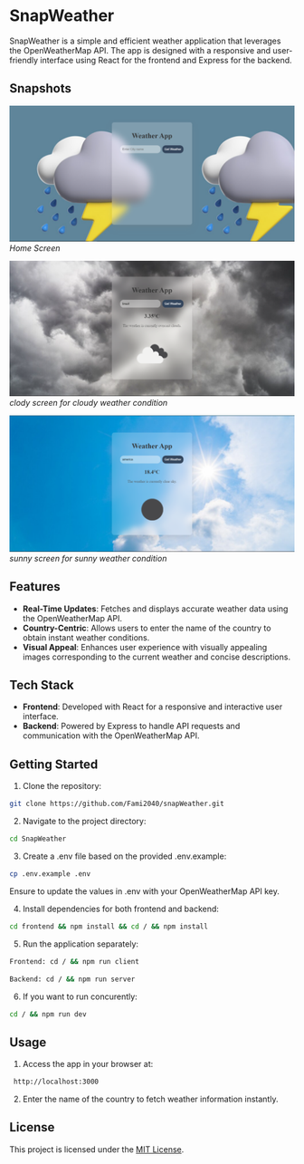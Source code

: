 # SnapWeather

SnapWeather is a simple and efficient weather application that leverages the OpenWeatherMap API. The app is designed with a responsive and user-friendly interface using React for the frontend and Express for the backend.

## Snapshots

![Screenshot 1](screenshots/home.png)
_Home Screen_

![Screenshot 2](screenshots/cloudy.png)
_clody screen for cloudy weather condition_

![Screenshot 2](screenshots/sunny.png)
_sunny screen for sunny weather condition_

## Features

- **Real-Time Updates**: Fetches and displays accurate weather data using the OpenWeatherMap API.
- **Country-Centric**: Allows users to enter the name of the country to obtain instant weather conditions.
- **Visual Appeal**: Enhances user experience with visually appealing images corresponding to the current weather and concise descriptions.

## Tech Stack

- **Frontend**: Developed with React for a responsive and interactive user interface.
- **Backend**: Powered by Express to handle API requests and communication with the OpenWeatherMap API.

## Getting Started

1. Clone the repository:

```bash
git clone https://github.com/Fami2040/snapWeather.git
```

2. Navigate to the project directory:

```bash
cd SnapWeather
```

3. Create a .env file based on the provided .env.example:

```bash
cp .env.example .env
```

Ensure to update the values in .env with your OpenWeatherMap API key.

4. Install dependencies for both frontend and backend:

```bash
cd frontend && npm install && cd / && npm install
```

5. Run the application separately:

```bash
Frontend: cd / && npm run client
```

```bash
Backend: cd / && npm run server
```

6. If you want to run concurently:

```bash
cd / && npm run dev
```

## Usage

1. Access the app in your browser at:

```bash
 http://localhost:3000
```

2. Enter the name of the country to fetch weather information instantly.

## License

This project is licensed under the [MIT License](LICENSE).
